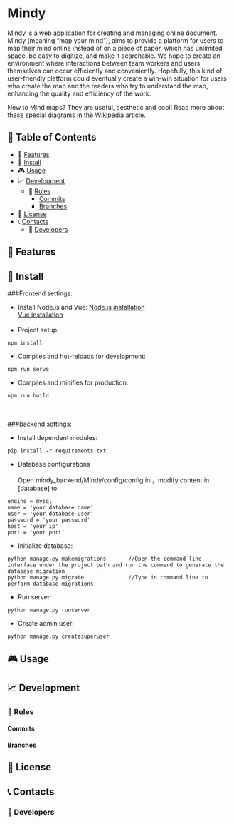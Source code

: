 # Mindy

Mindy is a web application for creating and managing online document. Mindy (meaning ”map your mind”), aims to provide a platform for
users to map their mind online instead of on a piece of paper, which has unlimited
space, be easy to digitize, and make it searchable. We hope to create an environment
where interactions between team workers and users themselves can occur efficiently
and conveniently. Hopefully, this kind of user-friendly platform could eventually
create a win-win situation for users who create the map and the readers who try to
understand the map, enhancing the quality and efficiency of the work.

New to Mind maps? They are useful, aesthetic and cool! Read more about these special diagrams in [the Wikipedia article](https://en.wikipedia.org/wiki/Mind_map).
## :paperclip: Table of Contents
- :rocket: [Features](#rocket-features)
- :hammer: [Install](#hammer-install)
- :video_game: [Usage](#video_game-usage)
- :chart_with_upwards_trend: [Development](#chart_with_upwards_trend-development)
  - :scroll: [Rules](#scroll-rules)
    - [Commits](#commits)
    - [Branches](#branches)
- :page_facing_up: [License](#page_facing_up-license)
- :telephone_receiver: [Contacts](#telephone_receiver-contacts)
  - :boy: [Developers](#boy-developers)

## :rocket: Features


## :hammer: Install

###Frontend settings:
- Install Node.js and Vue: [Node.js installation](https://nodejs.org/zh-cn/download/)   
[Vue installation](https://cn.vuejs.org/v2/guide/installation.html) <br></br>
- Project setup: 
```
npm install
``` 

- Compiles and hot-reloads for development:
```
npm run serve
```
- Compiles and minifies for production:
```
npm run build
```
<br></br>
###Backend settings:
- Install dependent modules:
```
pip install -r requirements.txt
``` 
- Database configurations<br></br>
Open mindy_backend/Mindy/config/config.ini，modify content in [database] to:
```
engine = mysql
name = 'your database name'
user = 'your database user'
password = 'your password'
host = 'your ip'
port = 'your port'
```

- Initialize database:
```
python manage.py makemigrations       //Open the command line interface under the project path and run the command to generate the database migration 
python manage.py migrate              //Type in command line to perform database migrations
```
- Run server:
```
python manage.py runserver
```

* Create admin user:
```
python manage.py createsuperuser
``` 


## :video_game: Usage


## :chart_with_upwards_trend: Development

### :scroll: Rules

#### Commits
<!-- 
* Use this commit message format (angular style):  

    `[<type>] <subject>`
    `<BLANK LINE>`
    `<body>`

    where `type` must be one of the following:

    - feat: A new feature
    - fix: A bug fix
    - docs: Documentation only changes
    - style: Changes that do not affect the meaning of the code
    - refactor: A code change that neither fixes a bug nor adds a feature
    - test: Adding missing or correcting existing tests
    - chore: Changes to the build process or auxiliary tools and libraries such as documentation generation
    - update: Update of the library version or of the dependencies

and `body` must be should include the motivation for the change and contrast this with previous behavior (do not add body if the commit is trivial). 

* Use the imperative, present tense: "change" not "changed" nor "changes".
* Don't capitalize first letter.
* No dot (.) at the end. -->

#### Branches

<!-- * There is a master branch, used only for release.
* There is a dev branch, used to merge all sub dev branch.
* Avoid long descriptive names for long-lived branches.
* No CamelCase.
* Use grouping tokens (words) at the beginning of your branch names (in a similar way to the `type` of commit).
* Define and use short lead tokens to differentiate branches in a way that is meaningful to your workflow.
* Use slashes to separate parts of your branch names.
* Remove branch after merge if it is not important.

Examples:
    
    git branch -b docs/README
    git branch -b test/one-function
    git branch -b feat/side-bar
    git branch -b style/header -->


## :page_facing_up: License
<!-- * See [LICENSE](https://github.com/cedoor/ceditor/blob/master/LICENSE) file. -->

## :telephone_receiver: Contacts
### :boy: Developers
<!-- * e-mail : me@cedoor.dev
* github : [@cedoor](https://github.com/cedoor)
* website : https://cedoor.dev
© 2022 GitHub, Inc.
Terms
Privacy
Security
Status
Docs
Contact GitHub
Pricing
API
Training
Blog
About
 -->
